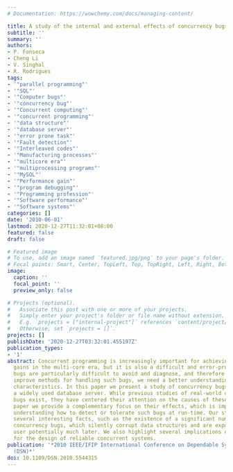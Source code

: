 ```yaml
---
# Documentation: https://wowchemy.com/docs/managing-content/

title: A study of the internal and external effects of concurrency bugs
subtitle: ''
summary: ''
authors:
- P. Fonseca
- Cheng Li
- V. Singhal
- R. Rodrigues
tags:
- '"parallel programming"'
- '"SQL"'
- '"Computer bugs"'
- '"concurrency bug"'
- '"Concurrent computing"'
- '"concurrent programming"'
- '"data structure"'
- '"database server"'
- '"error prone task"'
- '"Fault detection"'
- '"Interleaved codes"'
- '"Manufacturing processes"'
- '"multicore era"'
- '"multiprocessing programs"'
- '"MySQL"'
- '"Performance gain"'
- '"program debugging"'
- '"Programming profession"'
- '"Software performance"'
- '"Software systems"'
categories: []
date: '2010-06-01'
lastmod: 2020-12-27T11:32:01+08:00
featured: false
draft: false

# Featured image
# To use, add an image named `featured.jpg/png` to your page's folder.
# Focal points: Smart, Center, TopLeft, Top, TopRight, Left, Right, BottomLeft, Bottom, BottomRight.
image:
  caption: ''
  focal_point: ''
  preview_only: false

# Projects (optional).
#   Associate this post with one or more of your projects.
#   Simply enter your project's folder or file name without extension.
#   E.g. `projects = ["internal-project"]` references `content/project/deep-learning/index.md`.
#   Otherwise, set `projects = []`.
projects: []
publishDate: '2020-12-27T03:32:01.455197Z'
publication_types:
- '1'
abstract: Concurrent programming is increasingly important for achieving performance
  gains in the multi-core era, but it is also a difficult and error-prone task. Concurrency
  bugs are particularly difficult to avoid and diagnose, and therefore in order to
  improve methods for handling such bugs, we need a better understanding of their
  characteristics. In this paper we present a study of concurrency bugs in MySQL,
  a widely used database server. While previous studies of real-world concurrency
  bugs exist, they have centered their attention on the causes of these bugs. In this
  paper we provide a complementary focus on their effects, which is important for
  understanding how to detect or tolerate such bugs at run-time. Our study uncovered
  several interesting facts, such as the existence of a significant number of latent
  concurrency bugs, which silently corrupt data structures and are exposed to the
  user potentially much later. We also highlight several implications of our findings
  for the design of reliable concurrent systems.
publication: '*2010 IEEE/IFIP International Conference on Dependable Systems Networks
  (DSN)*'
doi: 10.1109/DSN.2010.5544315
---
```

